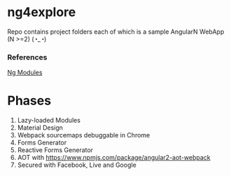 # ng4explore
Repo contains project folders each of which is a sample AngularN WebApp (N >=2)   (◔_◔)

### References
[Ng Modules](https://angular.io/docs/ts/latest/guide/ngmodule.html)

# Phases
1. Lazy-loaded Modules
2. Material Design
3. Webpack sourcemaps debuggable in Chrome
4. Forms Generator
5. Reactive Forms Generator
6. AOT with https://www.npmjs.com/package/angular2-aot-webpack
7. Secured with Facebook, Live and Google



